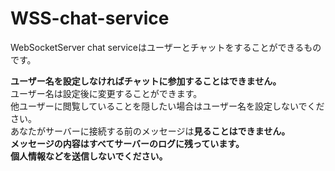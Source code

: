 # WSS-chat-service

WebSocketServer chat serviceはユーザーとチャットをすることができるものです。

**ユーザー名を設定しなければチャットに参加することはできません。</br>**
ユーザー名は設定後に変更することができます。</br>
他ユーザーに閲覧していることを隠したい場合はユーザー名を設定しないでください。</br>
あなたがサーバーに接続する前のメッセージは**見ることはできません。</br>**
**メッセージの内容はすべてサーバーのログに残っています。</br>**
**個人情報などを送信しないでください。**
